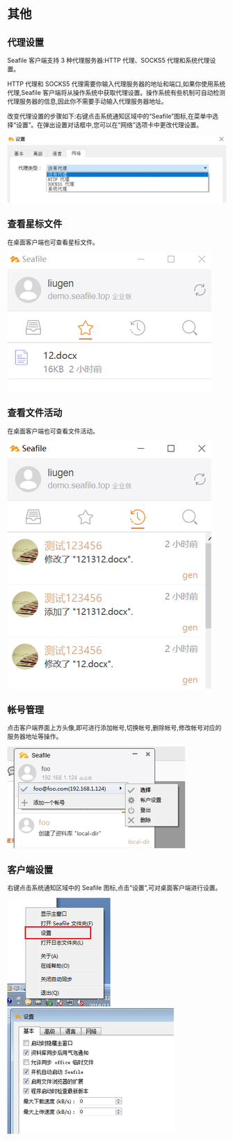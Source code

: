 # 其他

## 代理设置

Seafile 客户端支持 3 种代理服务器:HTTP 代理、SOCKS5 代理和系统代理设置。

HTTP 代理和 SOCKS5 代理需要你输入代理服务器的地址和端口,如果你使用系统代理,Seafile 客户端将从操作系统中获取代理设置。操作系统有些机制可自动检测代理服务器的信息,因此你不需要手动输入代理服务器地址。

改变代理设置的步骤如下:右键点击系统通知区域中的“Seafile”图标,在菜单中选择“设置”。在弹出设置对话框中,您可以在“网络”选项卡中更改代理设置。

![](./imgs/proxy-setting.png)

## 查看星标文件

在桌面客户端也可查看星标文件。

![](./imgs/starred.png)

## 查看文件活动

在桌面客户端也可查看文件活动。

![](./imgs/activity.png)

## 帐号管理

点击客户端界面上方头像,即可进行添加帐号,切换帐号,删除帐号,修改帐号对应的服务器地址等操作。

![](./imgs/new-account.png)

## 客户端设置

右键点击系统通知区域中的 Seafile 图标,点击“设置”,可对桌面客户端进行设置。

![](./imgs/client-setting.png)  
![](./imgs/setting-2.png)